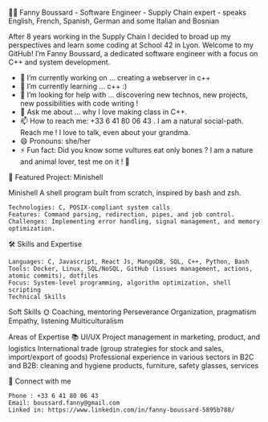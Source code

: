 👩‍💻 Fanny Boussard - Software Engineer - Supply Chain expert - speaks English, French, Spanish, German and some Italian and Bosnian


After 8 years working in the Supply Chain I decided to broad up my perspectives and learn some coding at School 42 in Lyon.
Welcome to my GitHub! I’m Fanny Boussard, a dedicated software engineer with a focus on C++ and system development.

- 🔭 I’m currently working on ... creating a webserver in c++
- 🌱 I’m currently learning ... c++ :) 
- 🤔 I’m looking for help with ... discovering new technos, new projects, new possibilities with code writing ! 
- 💬 Ask me about ... why I love making class in C++.
- 📫 How to reach me: +33 6 41 80 06 43 . I am a natural social-path. Reach me ! I love to talk, even about your grandma. 
- 😄 Pronouns: she/her
- ⚡ Fun fact: Did you know some vultures eat only bones ? I am a nature and animal lover, test me on it !  🦅


🌟 Featured Project: Minishell

Minishell
A shell program built from scratch, inspired by bash and zsh.

    Technologies: C, POSIX-compliant system calls
    Features: Command parsing, redirection, pipes, and job control.
    Challenges: Implementing error handling, signal management, and memory optimization.

🛠 Skills and Expertise

    Languages: C, Javascript, React Js, MangoDB, SQL, C++, Python, Bash
    Tools: Docker, Linux, SQL/NoSQL, GitHub (issues management, actions, atomic commits), dotfiles
    Focus: System-level programming, algorithm optimization, shell scripting
    Technical Skills 

Soft Skills 🌞
    Coaching, mentoring
    Perseverance
    Organization, pragmatism
    Empathy, listening
    Multiculturalism

Areas of Expertise 📚
    UI/UX
    Project management in marketing, product, and logistics
    International trade (group strategies for stock and sales, import/export of goods)
    Professional experience in various sectors in B2C and B2B: cleaning and hygiene products, furniture, safety glasses, services

💬 Connect with me

    Phone : +33 6 41 80 06 43
    Email: boussard.fanny@gmail.com
    Linked in: https://www.linkedin.com/in/fanny-boussard-5895b788/
